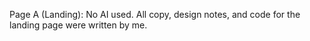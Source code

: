 Page A (Landing): No AI used. All copy, design notes, and code for the landing page were written by me.

